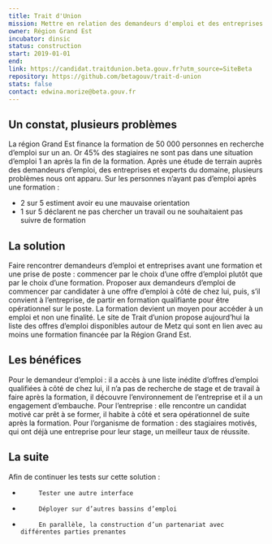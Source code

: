 ```yaml
---
title: Trait d'Union
mission: Mettre en relation des demandeurs d'emploi et des entreprises de la région Grand Est autour d'un projet de formation
owner: Région Grand Est
incubator: dinsic
status: construction
start: 2019-01-01
end:
link: https://candidat.traitdunion.beta.gouv.fr?utm_source=SiteBeta
repository: https://github.com/betagouv/trait-d-union
stats: false
contact: edwina.morize@beta.gouv.fr
---
```


## Un constat, plusieurs problèmes

La région Grand Est finance la formation de 50 000 personnes en recherche d’emploi sur un an. Or 45% des stagiaires ne sont pas dans une situation d’emploi 1 an après la fin de la formation.
Après une étude de terrain auprès des demandeurs d’emploi, des entreprises et experts du domaine, plusieurs problèmes nous ont apparu. Sur les personnes n’ayant pas d’emploi après une formation :
- 2 sur 5 estiment avoir eu une mauvaise orientation
- 1 sur 5 déclarent ne pas chercher un travail ou ne souhaitaient pas suivre de formation

## La solution

Faire rencontrer demandeurs d’emploi et entreprises avant une formation et une prise de poste : commencer par le choix d’une offre d’emploi plutôt que par le choix d’une formation.
Proposer aux demandeurs d’emploi de commencer par candidater à une offre d’emploi à côté de chez lui, puis, s’il convient à l’entreprise, de partir en formation qualifiante pour être opérationnel sur le poste.
La formation devient un moyen pour accéder à un emploi et non une finalité.
Le site de Trait d’union propose aujourd’hui la liste des offres d’emploi disponibles autour de Metz qui sont en lien avec au moins une formation financée par la Région Grand Est. 

## Les bénéfices

Pour le demandeur d’emploi : il a accès à une liste inédite d’offres d’emploi qualifiées à côté de chez lui, il n’a pas de recherche de stage et de travail à faire après la formation, il découvre l’environnement de l’entreprise et il a un engagement d’embauche.
Pour l’entreprise : elle rencontre un candidat motivé car prêt à se former, il habite à côté et sera opérationnel de suite après la formation.
Pour l’organisme de formation : des stagiaires motivés, qui ont déjà une entreprise pour leur stage, un meilleur taux de réussite.

## La suite

Afin de continuer les tests sur cette solution :
-          Tester une autre interface
-          Déployer sur d’autres bassins d’emploi
-          En parallèle, la construction d’un partenariat avec différentes parties prenantes
